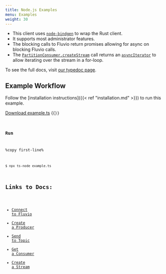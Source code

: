 ```yaml
---
title: Node.js Examples
menu: Examples 
weight: 30
---
```


* This client uses [`node-bindgen`] to wrap the Rust client.
* It supports most administrator features.
* The blocking calls to Fluvio return promises allowing for async on blocking Fluvio calls.
* The [`PartitionConsumer.createStream`] call returns an [`asyncIterator`] to allow iterating over the stream in a for-loop.

To see the full docs, visit [our typedoc page].

[`node-bindgen`]: https://github.com/infinyon/node-bindgen
[our typedoc page]: https://infinyon.github.io/fluvio-client-node/
[`PartitionConsumer.createStream`]: https://infinyon.github.io/fluvio-client-node/classes/partitionconsumer.html#createstream
[`asyncIterator`]: https://developer.mozilla.org/en-US/docs/Web/JavaScript/Reference/Statements/for-await...of


## Example Workflow

Follow the [installation instructions]({{< ref "installation.md" >}}) to run this example.

[Download example.ts](/node/example.ts)
{{<code file="code/node/example.ts" lang="typescript" copy=true >}}

### Run

%copy first-line%
```shell
$ npx ts-node example.ts
```

## Links to Docs:
- [Connect to Fluvio](https://infinyon.github.io/fluvio-client-node/interfaces/FluvioClient.html#connect)
- [Create a Producer](https://infinyon.github.io/fluvio-client-node/interfaces/FluvioClient.html#topicProducer)
- [Send to Topic](https://infinyon.github.io/fluvio-client-node/classes/TopicProducer.html#send)
- [Get a Consumer](https://infinyon.github.io/fluvio-client-node/interfaces/FluvioClient.html#partitionConsumer)
- [Create a Stream](https://infinyon.github.io/fluvio-client-node/classes/PartitionConsumer.html#createStream)